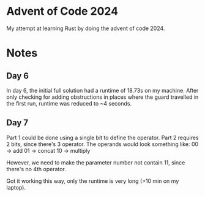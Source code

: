 # Advent of Code 2024

My attempt at learning Rust by doing the advent of code 2024.

# Notes

## Day 6

In day 6, the initial full solution had a runtime of 18.73s on my machine.
After only checking for adding obstructions in places where the guard travelled in the first run, runtime was reduced to
~4 seconds.

## Day 7

Part 1 could be done using a single bit to define the operator.
Part 2 requires 2 bits, since there's 3 operator.
The operands would look something like:
00 -> add
01 -> concat
10 -> multiply

However, we need to make the parameter number not contain 11, since there's no 4th operator.

Got it working this way, only the runtime is very long (>10 min on my laptop).